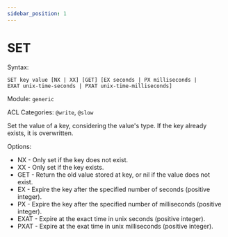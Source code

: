 ```yaml
---
sidebar_position: 1
---
```


# SET

Syntax:

```
SET key value [NX | XX] [GET] [EX seconds | PX milliseconds |
EXAT unix-time-seconds | PXAT unix-time-milliseconds]
```

Module: `generic`

ACL Categories: `@write`, `@slow`

Set the value of a key, considering the value's type. If the key already exists, it is overwritten.

Options:

- NX - Only set if the key does not exist.
- XX - Only set if the key exists.
- GET - Return the old value stored at key, or nil if the value does not exist.
- EX - Expire the key after the specified number of seconds (positive integer).
- PX - Expire the key after the specified number of milliseconds (positive integer).
- EXAT - Expire at the exact time in unix seconds (positive integer).
- PXAT - Expire at the exat time in unix milliseconds (positive integer).
